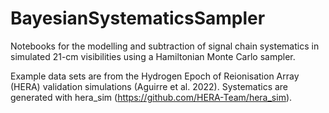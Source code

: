 # BayesianSystematicsSampler

Notebooks for the modelling and subtraction of signal chain systematics in simulated 21-cm visibilities using a Hamiltonian Monte Carlo sampler. 

Example data sets are from the Hydrogen Epoch of Reionisation Array (HERA) validation simulations (Aguirre et al. 2022). Systematics are generated with hera_sim (https://github.com/HERA-Team/hera_sim).

